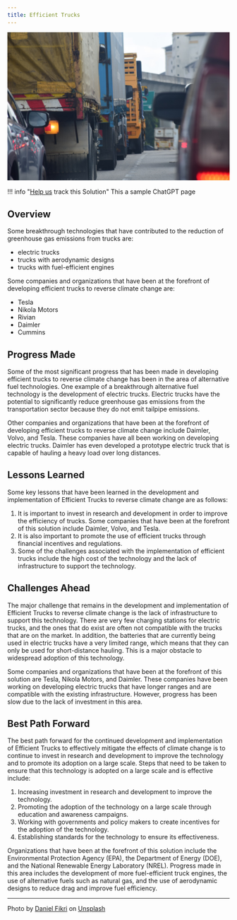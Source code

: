 ```yaml
---
title: Efficient Trucks
---
```


![Cover Image](../static/img/fuel-efficient-trucks.jpg)

!!! info "[Help us](../../contribute) track this Solution"
    This a sample ChatGPT page

## Overview

Some breakthrough technologies that have contributed to the reduction of greenhouse gas emissions from trucks are:
- electric trucks
- trucks with aerodynamic designs
- trucks with fuel-efficient engines

Some companies and organizations that have been at the forefront of developing efficient trucks to reverse climate change are:
- Tesla
- Nikola Motors
- Rivian
- Daimler
- Cummins

## Progress Made

Some of the most significant progress that has been made in developing efficient trucks to reverse climate change has been in the area of alternative fuel technologies. One example of a breakthrough alternative fuel technology is the development of electric trucks. Electric trucks have the potential to significantly reduce greenhouse gas emissions from the transportation sector because they do not emit tailpipe emissions.

Other companies and organizations that have been at the forefront of developing efficient trucks to reverse climate change include Daimler, Volvo, and Tesla. These companies have all been working on developing electric trucks. Daimler has even developed a prototype electric truck that is capable of hauling a heavy load over long distances.

## Lessons Learned

Some key lessons that have been learned in the development and implementation of Efficient Trucks to reverse climate change are as follows: 

1. It is important to invest in research and development in order to improve the efficiency of trucks. Some companies that have been at the forefront of this solution include Daimler, Volvo, and Tesla. 
2. It is also important to promote the use of efficient trucks through financial incentives and regulations. 
3. Some of the challenges associated with the implementation of efficient trucks include the high cost of the technology and the lack of infrastructure to support the technology.

## Challenges Ahead

The major challenge that remains in the development and implementation of Efficient Trucks to reverse climate change is the lack of infrastructure to support this technology. There are very few charging stations for electric trucks, and the ones that do exist are often not compatible with the trucks that are on the market. In addition, the batteries that are currently being used in electric trucks have a very limited range, which means that they can only be used for short-distance hauling. This is a major obstacle to widespread adoption of this technology.

Some companies and organizations that have been at the forefront of this solution are Tesla, Nikola Motors, and Daimler. These companies have been working on developing electric trucks that have longer ranges and are compatible with the existing infrastructure. However, progress has been slow due to the lack of investment in this area.

## Best Path Forward

The best path forward for the continued development and implementation of Efficient Trucks to effectively mitigate the effects of climate change is to continue to invest in research and development to improve the technology and to promote its adoption on a large scale. Steps that need to be taken to ensure that this technology is adopted on a large scale and is effective include:

1. Increasing investment in research and development to improve the technology.
2. Promoting the adoption of the technology on a large scale through education and awareness campaigns.
3. Working with governments and policy makers to create incentives for the adoption of the technology.
4. Establishing standards for the technology to ensure its effectiveness.

Organizations that have been at the forefront of this solution include the Environmental Protection Agency (EPA), the Department of Energy (DOE), and the National Renewable Energy Laboratory (NREL). Progress made in this area includes the development of more fuel-efficient truck engines, the use of alternative fuels such as natural gas, and the use of aerodynamic designs to reduce drag and improve fuel efficiency.

---

Photo by <a href="https://unsplash.com/@daniel_fikri_?utm_source=unsplash&utm_medium=referral&utm_content=creditCopyText">Daniel Fikri</a> on <a href="https://unsplash.com/photos/4DdUAl4eORE?utm_source=unsplash&utm_medium=referral&utm_content=creditCopyText">Unsplash</a>
  
